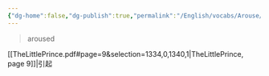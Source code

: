 ```yaml
---
{"dg-home":false,"dg-publish":true,"permalink":"/English/vocabs/Arouse/","dgPassFrontmatter":true}
---
```



> aroused

[[TheLittlePrince.pdf#page=9&selection=1334,0,1340,1|TheLittlePrince, page 9]]|引起